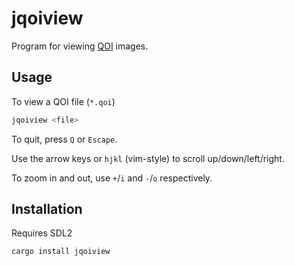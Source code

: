 # jqoiview

Program for viewing [QOI](https://qoiformat.org/) images.

## Usage

To view a QOI file (`*.qoi`)

```sh 
jqoiview <file>
```

To quit, press `Q` or `Escape`.

Use the arrow keys or `hjkl` (vim-style) to scroll up/down/left/right.

To zoom in and out, use `+`/`i` and `-`/`o` respectively.

## Installation

Requires SDL2

```sh 
cargo install jqoiview
```
